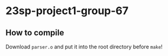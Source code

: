 # 23sp-project1-group-67

## How to compile
Download `parser.o` and put it into the root directory before `make`! 